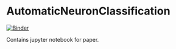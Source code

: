 # AutomaticNeuronClassification
[![Binder](https://mybinder.org/badge_logo.svg)](https://mybinder.org/v2/gh/pseastham/AutomaticNeuronClassification/tree/master/HEAD)

Contains jupyter notebook for paper.
